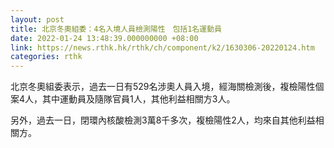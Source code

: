 ```yaml
---
layout: post
title: 北京冬奧組委：4名入境人員檢測陽性　包括1名運動員
date: 2022-01-24 13:48:39.000000000 +08:00
link: https://news.rthk.hk/rthk/ch/component/k2/1630306-20220124.htm
categories: rthk
---
```


北京冬奧組委表示，過去一日有529名涉奧人員入境，經海關檢測後，複檢陽性個案4人，其中運動員及隨隊官員1人，其他利益相關方3人。

另外，過去一日，閉環內核酸檢測3萬8千多次，複檢陽性2人，均來自其他利益相關方。
